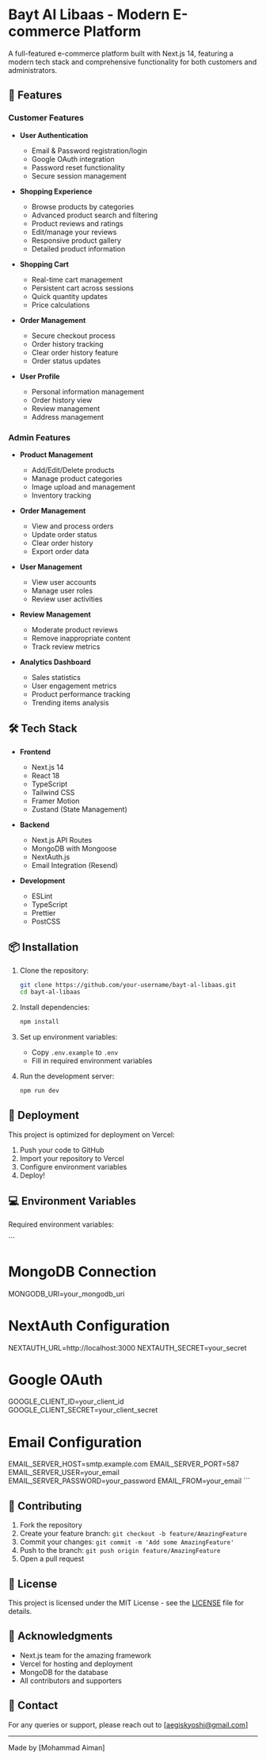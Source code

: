 # Bayt Al Libaas - Modern E-commerce Platform

A full-featured e-commerce platform built with Next.js 14, featuring a modern tech stack and comprehensive functionality for both customers and administrators.

## 🌟 Features

### Customer Features
- **User Authentication**
  - Email & Password registration/login
  - Google OAuth integration
  - Password reset functionality
  - Secure session management

- **Shopping Experience**
  - Browse products by categories
  - Advanced product search and filtering
  - Product reviews and ratings
  - Edit/manage your reviews
  - Responsive product gallery
  - Detailed product information

- **Shopping Cart**
  - Real-time cart management
  - Persistent cart across sessions
  - Quick quantity updates
  - Price calculations

- **Order Management**
  - Secure checkout process
  - Order history tracking
  - Clear order history feature
  - Order status updates

- **User Profile**
  - Personal information management
  - Order history view
  - Review management
  - Address management

### Admin Features
- **Product Management**
  - Add/Edit/Delete products
  - Manage product categories
  - Image upload and management
  - Inventory tracking

- **Order Management**
  - View and process orders
  - Update order status
  - Clear order history
  - Export order data

- **User Management**
  - View user accounts
  - Manage user roles
  - Review user activities

- **Review Management**
  - Moderate product reviews
  - Remove inappropriate content
  - Track review metrics

- **Analytics Dashboard**
  - Sales statistics
  - User engagement metrics
  - Product performance tracking
  - Trending items analysis

## 🛠️ Tech Stack

- **Frontend**
  - Next.js 14
  - React 18
  - TypeScript
  - Tailwind CSS
  - Framer Motion
  - Zustand (State Management)

- **Backend**
  - Next.js API Routes
  - MongoDB with Mongoose
  - NextAuth.js
  - Email Integration (Resend)

- **Development**
  - ESLint
  - TypeScript
  - Prettier
  - PostCSS

## 📦 Installation

1. Clone the repository:
   ```bash
   git clone https://github.com/your-username/bayt-al-libaas.git
   cd bayt-al-libaas
   ```

2. Install dependencies:
   ```bash
   npm install
   ```

3. Set up environment variables:
   - Copy `.env.example` to `.env`
   - Fill in required environment variables

4. Run the development server:
   ```bash
   npm run dev
   ```

## 🚀 Deployment

This project is optimized for deployment on Vercel:

1. Push your code to GitHub
2. Import your repository to Vercel
3. Configure environment variables
4. Deploy!

## 💻 Environment Variables

Required environment variables:

\`\`\`
# MongoDB Connection
MONGODB_URI=your_mongodb_uri

# NextAuth Configuration
NEXTAUTH_URL=http://localhost:3000
NEXTAUTH_SECRET=your_secret

# Google OAuth
GOOGLE_CLIENT_ID=your_client_id
GOOGLE_CLIENT_SECRET=your_client_secret

# Email Configuration
EMAIL_SERVER_HOST=smtp.example.com
EMAIL_SERVER_PORT=587
EMAIL_SERVER_USER=your_email
EMAIL_SERVER_PASSWORD=your_password
EMAIL_FROM=your_email
\`\`\`

## 🤝 Contributing

1. Fork the repository
2. Create your feature branch: `git checkout -b feature/AmazingFeature`
3. Commit your changes: `git commit -m 'Add some AmazingFeature'`
4. Push to the branch: `git push origin feature/AmazingFeature`
5. Open a pull request

## 📝 License

This project is licensed under the MIT License - see the [LICENSE](LICENSE) file for details.

## 🙏 Acknowledgments

- Next.js team for the amazing framework
- Vercel for hosting and deployment
- MongoDB for the database
- All contributors and supporters

## 📧 Contact

For any queries or support, please reach out to [aegiskyoshi@gmail.com]

---

Made by [Mohammad Aiman] 